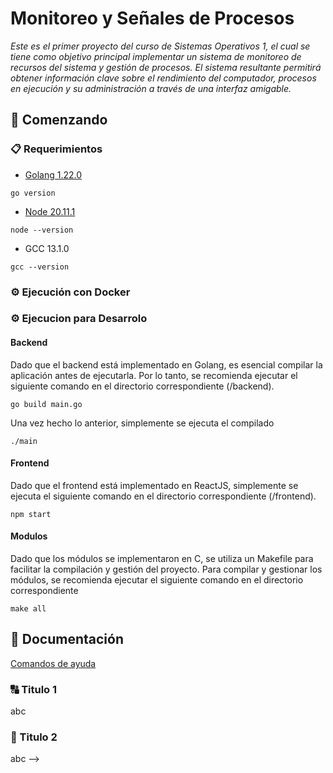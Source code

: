 # Monitoreo y Señales de Procesos

_Este es el primer proyecto del curso de Sistemas Operativos 1, el cual se tiene como objetivo principal implementar un sistema de monitoreo de recursos del sistema y gestión de procesos. El sistema resultante permitirá obtener información clave sobre el rendimiento del computador, procesos en ejecución y su administración a través de una interfaz amigable._

<!-- [📑 Enunciado](enunciado.pdf) -->

## 🚀 Comenzando

### 📋 Requerimientos

* [Golang 1.22.0](https://go.dev/dl/)
```console
go version
```

* [Node 20.11.1](https://nodejs.org/en/download/)
```console
node --version
```

* GCC 13.1.0
```console
gcc --version
```

### ⚙️ Ejecución con Docker



### ⚙️ Ejecucion para Desarrolo

#### Backend

Dado que el backend está implementado en Golang, es esencial compilar la aplicación antes de ejecutarla. Por lo tanto, se recomienda ejecutar el siguiente comando en el directorio correspondiente (/backend).

```console
go build main.go
```

Una vez hecho lo anterior, simplemente se ejecuta el compilado

```console
./main
```

#### Frontend

Dado que el frontend está implementado en ReactJS, simplemente se ejecuta el siguiente comando en el directorio correspondiente (/frontend).

```console
npm start
```

#### Modulos

Dado que los módulos se implementaron en C, se utiliza un Makefile para facilitar la compilación y gestión del proyecto. Para compilar y gestionar los módulos, se recomienda ejecutar el siguiente comando en el directorio correspondiente

```console
make all
```

## 📖 Documentación

[Comandos de ayuda](referencia_comandos.md)

### 🔠 Titulo 1

abc

### 📑 Titulo 2
abc -->